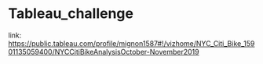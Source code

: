 # Tableau_challenge
link: https://public.tableau.com/profile/mignon1587#!/vizhome/NYC_Citi_Bike_15901135059400/NYCCitiBikeAnalysisOctober-November2019
